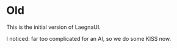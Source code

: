 # Old

This is the initial version of LaegnaUI.

I noticed: far too complicated for an AI, so we do some KISS now.